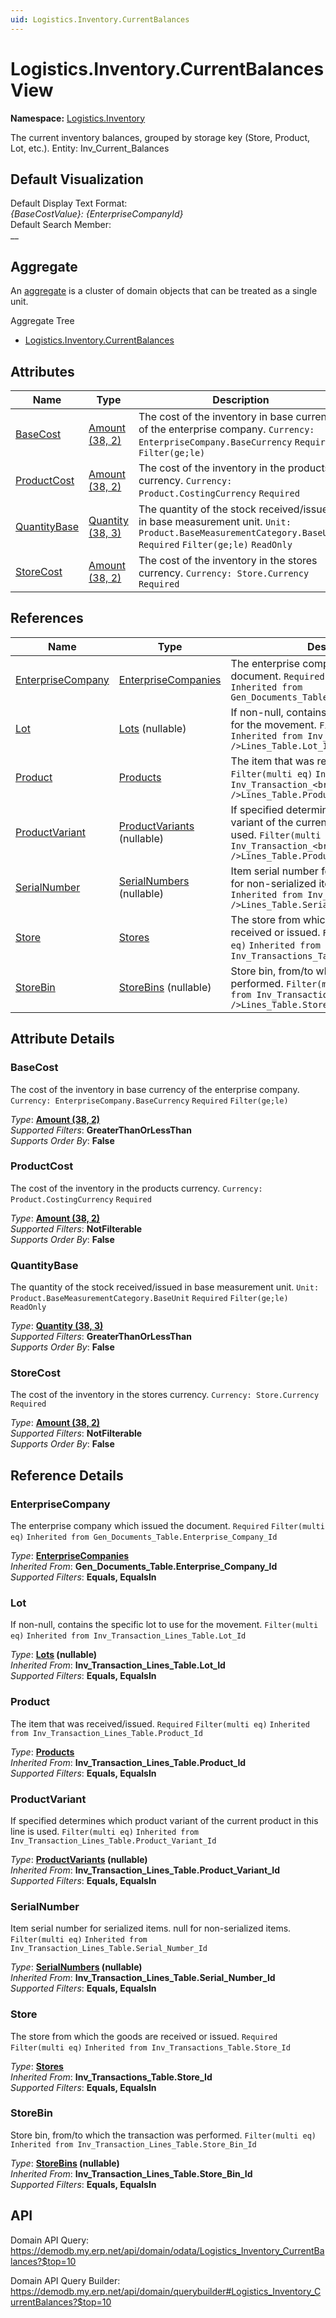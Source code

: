 ```yaml
---
uid: Logistics.Inventory.CurrentBalances
---
```

# Logistics.Inventory.CurrentBalances View

**Namespace:** [Logistics.Inventory](Logistics.Inventory.md)  

The current inventory balances, grouped by storage key (Store, Product, Lot, etc.). Entity: Inv_Current_Balances

## Default Visualization
Default Display Text Format:  
_{BaseCostValue}: {EnterpriseCompanyId}_  
Default Search Member:  
__  

## Aggregate
An [aggregate](https://docs.erp.net/tech/advanced/concepts/aggregates.html) is a cluster of domain objects that can be treated as a single unit.  

Aggregate Tree  
* [Logistics.Inventory.CurrentBalances](Logistics.Inventory.CurrentBalances.md)  

## Attributes

| Name | Type | Description |
| ---- | ---- | --- |
| [BaseCost](Logistics.Inventory.CurrentBalances.md#basecost) | [Amount (38, 2)](../data-types.md#amount) | The cost of the inventory in base currency of the enterprise company. `Currency: EnterpriseCompany.BaseCurrency` `Required` `Filter(ge;le)` 
| [ProductCost](Logistics.Inventory.CurrentBalances.md#productcost) | [Amount (38, 2)](../data-types.md#amount) | The cost of the inventory in the products currency. `Currency: Product.CostingCurrency` `Required` 
| [QuantityBase](Logistics.Inventory.CurrentBalances.md#quantitybase) | [Quantity (38, 3)](../data-types.md#quantity) | The quantity of the stock received/issued in base measurement unit. `Unit: Product.BaseMeasurementCategory.BaseUnit` `Required` `Filter(ge;le)` `ReadOnly` 
| [StoreCost](Logistics.Inventory.CurrentBalances.md#storecost) | [Amount (38, 2)](../data-types.md#amount) | The cost of the inventory in the stores currency. `Currency: Store.Currency` `Required` 

## References

| Name | Type | Description |
| ---- | ---- | --- |
| [EnterpriseCompany](Logistics.Inventory.CurrentBalances.md#enterprisecompany) | [EnterpriseCompanies](General.EnterpriseCompanies.md) | The enterprise company which issued the document. `Required` `Filter(multi eq)` `Inherited from Gen_Documents_Table.Enterprise_Company_Id` |
| [Lot](Logistics.Inventory.CurrentBalances.md#lot) | [Lots](Logistics.Inventory.Lots.md) (nullable) | If non-null, contains the specific lot to use for the movement. `Filter(multi eq)` `Inherited from Inv_Transaction_<br />Lines_Table.Lot_Id` |
| [Product](Logistics.Inventory.CurrentBalances.md#product) | [Products](General.Products.Products.md) | The item that was received/issued. `Required` `Filter(multi eq)` `Inherited from Inv_Transaction_<br />Lines_Table.Product_Id` |
| [ProductVariant](Logistics.Inventory.CurrentBalances.md#productvariant) | [ProductVariants](General.ProductVariants.md) (nullable) | If specified determines which product variant of the current product in this line is used. `Filter(multi eq)` `Inherited from Inv_Transaction_<br />Lines_Table.Product_Variant_Id` |
| [SerialNumber](Logistics.Inventory.CurrentBalances.md#serialnumber) | [SerialNumbers](Logistics.Inventory.SerialNumbers.md) (nullable) | Item serial number for serialized items. null for non-serialized items. `Filter(multi eq)` `Inherited from Inv_Transaction_<br />Lines_Table.Serial_Number_Id` |
| [Store](Logistics.Inventory.CurrentBalances.md#store) | [Stores](Logistics.Inventory.Stores.md) | The store from which the goods are received or issued. `Required` `Filter(multi eq)` `Inherited from Inv_Transactions_Table.Store_Id` |
| [StoreBin](Logistics.Inventory.CurrentBalances.md#storebin) | [StoreBins](Logistics.Inventory.StoreBins.md) (nullable) | Store bin, from/to which the transaction was performed. `Filter(multi eq)` `Inherited from Inv_Transaction_<br />Lines_Table.Store_Bin_Id` |


## Attribute Details

### BaseCost

The cost of the inventory in base currency of the enterprise company. `Currency: EnterpriseCompany.BaseCurrency` `Required` `Filter(ge;le)`

_Type_: **[Amount (38, 2)](../data-types.md#amount)**  
_Supported Filters_: **GreaterThanOrLessThan**  
_Supports Order By_: **False**  

### ProductCost

The cost of the inventory in the products currency. `Currency: Product.CostingCurrency` `Required`

_Type_: **[Amount (38, 2)](../data-types.md#amount)**  
_Supported Filters_: **NotFilterable**  
_Supports Order By_: **False**  

### QuantityBase

The quantity of the stock received/issued in base measurement unit. `Unit: Product.BaseMeasurementCategory.BaseUnit` `Required` `Filter(ge;le)` `ReadOnly`

_Type_: **[Quantity (38, 3)](../data-types.md#quantity)**  
_Supported Filters_: **GreaterThanOrLessThan**  
_Supports Order By_: **False**  

### StoreCost

The cost of the inventory in the stores currency. `Currency: Store.Currency` `Required`

_Type_: **[Amount (38, 2)](../data-types.md#amount)**  
_Supported Filters_: **NotFilterable**  
_Supports Order By_: **False**  


## Reference Details

### EnterpriseCompany

The enterprise company which issued the document. `Required` `Filter(multi eq)` `Inherited from Gen_Documents_Table.Enterprise_Company_Id`

_Type_: **[EnterpriseCompanies](General.EnterpriseCompanies.md)**  
_Inherited From_: **Gen_Documents_Table.Enterprise_Company_Id**  
_Supported Filters_: **Equals, EqualsIn**  

### Lot

If non-null, contains the specific lot to use for the movement. `Filter(multi eq)` `Inherited from Inv_Transaction_Lines_Table.Lot_Id`

_Type_: **[Lots](Logistics.Inventory.Lots.md) (nullable)**  
_Inherited From_: **Inv_Transaction_Lines_Table.Lot_Id**  
_Supported Filters_: **Equals, EqualsIn**  

### Product

The item that was received/issued. `Required` `Filter(multi eq)` `Inherited from Inv_Transaction_Lines_Table.Product_Id`

_Type_: **[Products](General.Products.Products.md)**  
_Inherited From_: **Inv_Transaction_Lines_Table.Product_Id**  
_Supported Filters_: **Equals, EqualsIn**  

### ProductVariant

If specified determines which product variant of the current product in this line is used. `Filter(multi eq)` `Inherited from Inv_Transaction_Lines_Table.Product_Variant_Id`

_Type_: **[ProductVariants](General.ProductVariants.md) (nullable)**  
_Inherited From_: **Inv_Transaction_Lines_Table.Product_Variant_Id**  
_Supported Filters_: **Equals, EqualsIn**  

### SerialNumber

Item serial number for serialized items. null for non-serialized items. `Filter(multi eq)` `Inherited from Inv_Transaction_Lines_Table.Serial_Number_Id`

_Type_: **[SerialNumbers](Logistics.Inventory.SerialNumbers.md) (nullable)**  
_Inherited From_: **Inv_Transaction_Lines_Table.Serial_Number_Id**  
_Supported Filters_: **Equals, EqualsIn**  

### Store

The store from which the goods are received or issued. `Required` `Filter(multi eq)` `Inherited from Inv_Transactions_Table.Store_Id`

_Type_: **[Stores](Logistics.Inventory.Stores.md)**  
_Inherited From_: **Inv_Transactions_Table.Store_Id**  
_Supported Filters_: **Equals, EqualsIn**  

### StoreBin

Store bin, from/to which the transaction was performed. `Filter(multi eq)` `Inherited from Inv_Transaction_Lines_Table.Store_Bin_Id`

_Type_: **[StoreBins](Logistics.Inventory.StoreBins.md) (nullable)**  
_Inherited From_: **Inv_Transaction_Lines_Table.Store_Bin_Id**  
_Supported Filters_: **Equals, EqualsIn**  


## API

Domain API Query:
<https://demodb.my.erp.net/api/domain/odata/Logistics_Inventory_CurrentBalances?$top=10>

Domain API Query Builder:
<https://demodb.my.erp.net/api/domain/querybuilder#Logistics_Inventory_CurrentBalances?$top=10>

